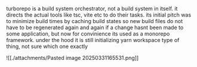 turborepo is a build system orchestrator, not a build system in itself. it directs the actual tools like tsc, vite etc to do their tasks. its initial pitch was to minimize build times by caching build states so new build files do not have to be regenerated again and again if a change hasnt been made to some application, but now for convinience its used as a monorepo framework. under the hood it is still initializing yarn workspace type of thing, not sure which one exactly

![[./attachments/Pasted image 20250331165531.png]]

